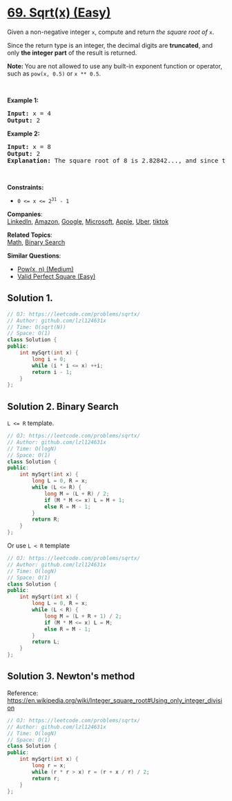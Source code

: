 # [69. Sqrt(x) (Easy)](https://leetcode.com/problems/sqrtx/)

<p>Given a non-negative integer <code>x</code>,&nbsp;compute and return <em>the square root of</em> <code>x</code>.</p>

<p>Since the return type&nbsp;is an integer, the decimal digits are <strong>truncated</strong>, and only <strong>the integer part</strong> of the result&nbsp;is returned.</p>

<p><strong>Note:&nbsp;</strong>You are not allowed to use any built-in exponent function or operator, such as <code>pow(x, 0.5)</code> or&nbsp;<code>x ** 0.5</code>.</p>

<p>&nbsp;</p>
<p><strong>Example 1:</strong></p>

<pre><strong>Input:</strong> x = 4
<strong>Output:</strong> 2
</pre>

<p><strong>Example 2:</strong></p>

<pre><strong>Input:</strong> x = 8
<strong>Output:</strong> 2
<strong>Explanation:</strong> The square root of 8 is 2.82842..., and since the decimal part is truncated, 2 is returned.</pre>

<p>&nbsp;</p>
<p><strong>Constraints:</strong></p>

<ul>
	<li><code>0 &lt;= x &lt;= 2<sup>31</sup> - 1</code></li>
</ul>


**Companies**:  
[LinkedIn](https://leetcode.com/company/linkedin), [Amazon](https://leetcode.com/company/amazon), [Google](https://leetcode.com/company/google), [Microsoft](https://leetcode.com/company/microsoft), [Apple](https://leetcode.com/company/apple), [Uber](https://leetcode.com/company/uber), [tiktok](https://leetcode.com/company/tiktok)

**Related Topics**:  
[Math](https://leetcode.com/tag/math/), [Binary Search](https://leetcode.com/tag/binary-search/)

**Similar Questions**:
* [Pow(x, n) (Medium)](https://leetcode.com/problems/powx-n/)
* [Valid Perfect Square (Easy)](https://leetcode.com/problems/valid-perfect-square/)

## Solution 1.

```cpp
// OJ: https://leetcode.com/problems/sqrtx/
// Author: github.com/lzl124631x
// Time: O(sqrt(N))
// Space: O(1)
class Solution {
public:
    int mySqrt(int x) {
        long i = 0;
        while (i * i <= x) ++i;
        return i - 1;
    }
};
```

## Solution 2. Binary Search

`L <= R` template.

```cpp
// OJ: https://leetcode.com/problems/sqrtx/
// Author: github.com/lzl124631x
// Time: O(logN)
// Space: O(1)
class Solution {
public:
    int mySqrt(int x) {
        long L = 0, R = x;
        while (L <= R) {
            long M = (L + R) / 2;
            if (M * M <= x) L = M + 1;
            else R = M - 1;
        }
        return R;
    }
};
```

Or use `L < R` template

```cpp
// OJ: https://leetcode.com/problems/sqrtx/
// Author: github.com/lzl124631x
// Time: O(logN)
// Space: O(1)
class Solution {
public:
    int mySqrt(int x) {
        long L = 0, R = x;
        while (L < R) {
            long M = (L + R + 1) / 2;
            if (M * M <= x) L = M;
            else R = M - 1;
        }
        return L;
    }
};
```

## Solution 3. Newton's method

Reference: https://en.wikipedia.org/wiki/Integer_square_root#Using_only_integer_division

```cpp
// OJ: https://leetcode.com/problems/sqrtx/
// Author: github.com/lzl124631x
// Time: O(logN)
// Space: O(1)
class Solution {
public:
    int mySqrt(int x) {
        long r = x;
        while (r * r > x) r = (r + x / r) / 2;
        return r;
    }
};
```